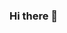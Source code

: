 ### Hi there 👋

<!--
**jmurph116/jmurph116** is a ✨ _special_ ✨ repository because its `README.md` (this file) appears on your GitHub profile.

- 🌱 I’m currently learning ... The ins-and-outs of HTML, CSS, Javascript, and React.
- 📫 How to reach me: ... Email or LinkedIn
-->
